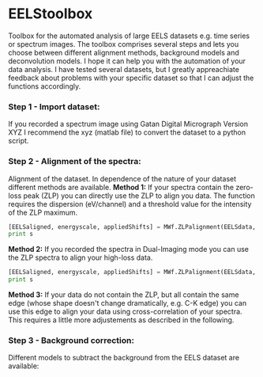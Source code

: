 # EELStoolbox
Toolbox for the automated analysis of large EELS datasets e.g. time series or spectrum images. The toolbox comprises several steps and lets you choose between different alignment methods, background models and deconvolution models. I hope it can help you with the automation of your data analysis. I have tested several datasets, but I greatly appreachiate feedback about problems with your specific dataset so that I can adjust the functions accordingly. 

### Step 1 - Import dataset:
If you recorded a spectrum image using Gatan Digital Micrograph Version XYZ I recommend the xyz (matlab file) to convert the dataset to a python script.

### Step 2 - Alignment of the spectra:
Alignment of the dataset. In dependence of the nature of your dataset different methods are available. 
__Method 1:__
If your spectra contain the zero-loss peak (ZLP) you can directly use the ZLP to align you data. The function requires the dispersion (eV/channel) and a threshold value for the intensity of the ZLP maximum. 
```python
[EELSaligned, energyscale, appliedShifts] = MWf.ZLPalignment(EELSdata, Dispersion, IntensityZLP)
print s
```

__Method 2:__
If you recorded the spectra in Dual-Imaging mode you can use the ZLP spectra to align your high-loss data.
```python
[EELSaligned, energyscale, appliedShifts] = MWf.ZLPalignment(EELSdata, Dispersion, IntensityZLP)
print s
```

__Method 3:__ 
If your data do not contain the ZLP, but all contain the same edge (whose shape doesn't change dramatically, e.g. C-K edge) you can use this edge to align your data using cross-correlation of your spectra. This requires a little more adjustements as described in the following. 

### Step 3 - Background correction:
Different models to subtract the background from the EELS dataset are available:

